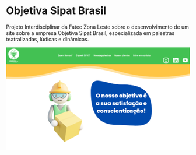 # Objetiva Sipat Brasil
Projeto Interdisciplinar da Fatec Zona Leste sobre o desenvolvimento de um site sobre a empresa Objetiva Sipat Brasil, especializada em palestras teatralizadas, lúdicas e dinâmicas.

<img src="/Assets/image/foto-readme.png">
